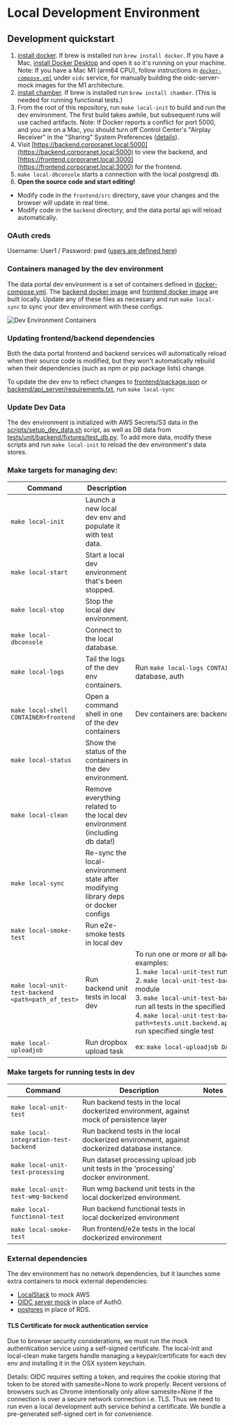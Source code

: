 # Local Development Environment

## Development quickstart

1. [install docker](https://docs.docker.com/get-docker/). If brew is installed run `brew install docker`. If you have a Mac, [install Docker Desktop](https://www.docker.com/products/docker-desktop) and open it so it's running on your machine. Note: If you have a Mac M1 (arm64 CPU), follow instructions in [`docker-compose.yml`](docker-compose.yml) under `oidc` service, for manually building the oidc-server-mock images for the M1 architecture.
1. [install chamber](https://github.com/segmentio/chamber). If brew is installed run `brew install chamber`. (This is needed for running functional tests.)
1. From the root of this repository, run `make local-init` to build and run the dev environment. The first build takes awhile, but subsequent runs will use cached artifacts. Note: If Docker reports a conflict for port 5000, and you are on a Mac, you should turn off Control Center's "Airplay Receiver" in the "Sharing" System Preferences ([details](https://developer.apple.com/forums/thread/682332)).
1. Visit [https://backend.corporanet.local:5000](https://backend.corporanet.local:5000) to view the backend, and [https://frontend.corporanet.local:3000](https://frontend.corporanet.local:3000) for the frontend.
1. `make local-dbconsole` starts a connection with the local postgresql db.
1. **Open the source code and start editing!**

- Modify code in the `frontend/src` directory, save your changes and the browser will update in real time.
- Modify code in the `backend` directory, and the data portal api will reload automatically.

### OAuth creds

Username: User1 / Password: pwd ([users are defined here](oauth/users.json))

### Containers managed by the dev environment

The data portal dev environment is a set of containers defined in [docker-compose.yml](docker-compose.yml). The [backend docker image](Dockerfile.backend) and [frontend docker image](frontend/Dockerfile) are built locally. Update any of these files as necessary and run `make local-sync` to sync your dev environment with these configs.

![Dev Environment Containers](docs/docker_dev.jpg)

### Updating frontend/backend dependencies

Both the data portal frontend and backend services will automatically reload when their source code is modified, but they won't automatically rebuild when their dependencies (such as npm or pip package lists) change.

To update the dev env to reflect changes to [frontend/package.json](frontend/package.json) or [backend/api_server/requirements.txt](backend/api_server/requirements.txt), run `make local-sync`

### Update Dev Data

The dev environment is initialized with AWS Secrets/S3 data in the [scripts/setup_dev_data.sh](scripts/setup_dev_data.sh) script, as well as DB data from [tests/unit/backend/fixtures/test_db.py](tests/unit/backend/fixtures/test_db.py). To add more data, modify these scripts and run `make local-init` to reload the dev environment's data stores.

### Make targets for managing dev:

| Command                                            | Description                                                                        | Notes                                                                                                                                                                                                                                                                                                                                                                                                                                                                                                                                                                                                                                                                                                       |
| -------------------------------------------------- | ---------------------------------------------------------------------------------- | ----------------------------------------------------------------------------------------------------------------------------------------------------------------------------------------------------------------------------------------------------------------------------------------------------------------------------------------------------------------------------------------------------------------------------------------------------------------------------------------------------------------------------------------------------------------------------------------------------------------------------------------------------------------------------------------------------------- |
| `make local-init`                                  | Launch a new local dev env and populate it with test data.                         |                                                                                                                                                                                                                                                                                                                                                                                                                                                                                                                                                                                                                                                                                                             |
| `make local-start`                                 | Start a local dev environment that's been stopped.                                 |                                                                                                                                                                                                                                                                                                                                                                                                                                                                                                                                                                                                                                                                                                             |
| `make local-stop`                                  | Stop the local dev environment.                                                    |                                                                                                                                                                                                                                                                                                                                                                                                                                                                                                                                                                                                                                                                                                             |
| `make local-dbconsole`                             | Connect to the local database.                                                     |                                                                                                                                                                                                                                                                                                                                                                                                                                                                                                                                                                                                                                                                                                             |
| `make local-logs`                                  | Tail the logs of the dev env containers.                                           | Run `make local-logs CONTAINER=backend` to tail the logs of a specific container. Dev containers are: backend, frontend, localstack, database, auth                                                                                                                                                                                                                                                                                                                                                                                                                                                                                                                                                         |
| `make local-shell CONTAINER=frontend`              | Open a command shell in one of the dev containers                                  | Dev containers are: backend, frontend, localstack, database, auth                                                                                                                                                                                                                                                                                                                                                                                                                                                                                                                                                                                                                                           |
| `make local-status`                                | Show the status of the containers in the dev environment.                          |                                                                                                                                                                                                                                                                                                                                                                                                                                                                                                                                                                                                                                                                                                             |
| `make local-clean`                                 | Remove everything related to the local dev environment (including db data!)        |                                                                                                                                                                                                                                                                                                                                                                                                                                                                                                                                                                                                                                                                                                             |
| `make local-sync`                                  | Re-sync the local-environment state after modifying library deps or docker configs |                                                                                                                                                                                                                                                                                                                                                                                                                                                                                                                                                                                                                                                                                                             |
| `make local-smoke-test`                            | Run e2e-smoke tests in local dev                                                   |                                                                                                                                                                                                                                                                                                                                                                                                                                                                                                                                                                                                                                                                                                             |
| `make local-unit-test-backend <path=path_of_test>` | Run backend unit tests in local dev                                                | To run one or more or all backend tests. If path is not specified it will run all backend tests<br/> examples: <br/> 1. `make local-unit-test` run all backend tests <br/> 2. `make local-unit-test-backend path=tests.unit.backend.api_server.test_v1_collection_upload_link` run all tests in the specified module <br/> 3. `make local-unit-test-backend path=tests.unit.backend.api_server.test_v1_collection_upload_link.TestCollectionUploadLink` run all tests in the specified class <br/> 4. `make local-unit-test-backend path=tests.unit.backend.api_server.test_v1_collection_upload_link.TestCollectionUploadLink.test__cancel_dataset_download__ok` run specified single test |
| `make local-uploadjob`                             | Run dropbox upload task                                                            | ex: `make local-uploadjob DATASET_ID=xxxxxx DROPBOX_URL="https://www.dropbox.com/asdfasdf?dl=0"`                                                                                                                                                                                                                                                                                                                                                                                                                                                                                                                                                                                                            |

### Make targets for running tests in dev

| Command                             | Description                                                                               | Notes |
|-------------------------------------|-------------------------------------------------------------------------------------------| ----- |
| `make local-unit-test`              | Run backend tests in the local dockerized environment, against mock of persistence layer  |       |
| `make local-integration-test-backend` | Run backend tests in the local dockerized environment, against dockerized database instance. |       |
| `make local-unit-test-processing`   | Run dataset processing upload job unit tests in the 'processing' docker environment.      |       |
| `make local-unit-test-wmg-backend`  | Run wmg backend unit tests in the local dockerized environment.                           |       |
| `make local-functional-test`        | Run backend functional tests in local dockerized environment                    |       |
| `make local-smoke-test`             | Run frontend/e2e tests in the local dockerized environment                                |       |

### External dependencies

The dev environment has no network dependencies, but it launches some extra containers to mock external dependencies:

- [LocalStack](https://github.com/localstack/localstack) to mock AWS
- [OIDC server mock](https://github.com/Soluto/oidc-server-mock) in place of Auth0.
- [postgres](https://hub.docker.com/_/postgres) in place of RDS.

#### TLS Certificate for mock authentication service

Due to browser security considerations, we must run the mock authentication
service using a self-signed certificate. The local-init and local-clean make targets
handle managing a keypair/certificate for each dev env and installing it in the
OSX system keychain.

Details: OIDC requires setting a token, and requires the cookie storing that
token to be stored with samesite=None to work properly. Recent versions of
browsers such as Chrome intentionally only allow samesite=None if the connection
is over a secure network connection i.e. TLS. Thus we need to run even a local
development auth service behind a certificate. We bundle a pre-generated
self-signed cert in for convenience.
